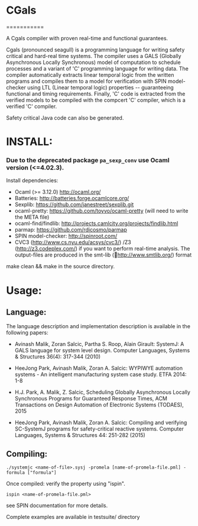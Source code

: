 # CGals
===========

A Cgals compiler with proven real-time and functional guarantees.


Cgals (pronounced seagull) is a programming language for writing safety
critical and hard-real time systems. The compiler uses a GALS (Globally
Asynchronous Locally Synchronous) model of computation to schedule
processes and a variant of 'C' programming language for writing
data. The compiler automatically extracts linear temporal logic from the
written programs and compiles them to a model for verification with SPIN
model-checker using LTL (Linear temporal logic) properties --
guaranteeing functional and timing requirements. Finally, 'C' code is
extracted from the verified models to be compiled with the compcert 'C'
compiler, which is a verified 'C' compiler.

Safety critical Java code can also be generated.


# INSTALL:

### Due to the deprecated package `pa_sexp_conv` use Ocaml version (<=4.02.3).

Install dependencies:

* Ocaml (>= 3.12.0) http://ocaml.org/
* Batteries: http://batteries.forge.ocamlcore.org/
* Sexplib: https://github.com/janestreet/sexplib.git
* ocaml-pretty: https://github.com/toyvo/ocaml-pretty (will need to write the META file)
* ocaml-find/findlib: http://projects.camlcity.org/projects/findlib.html
* parmap: https://github.com/rdicosmo/parmap
* SPIN model-checker: http://spinroot.com/
* CVC3 (http://www.cs.nyu.edu/acsys/cvc3/) /Z3 (http://z3.codeplex.com/)
  if you want to perform real-time analysis. The output-files 
  are produced in the smt-lib (http://www.smtlib.org/)
  format

make clean && make in the source directory.


# Usage:

## Language:

The language description and implementation description is available in the following papers:

* Avinash Malik, Zoran Salcic, Partha S. Roop, Alain Girault: SystemJ: A
GALS language for system level design. Computer Languages, Systems &
Structures 36(4): 317-344 (2010)

* HeeJong Park, Avinash Malik, Zoran A. Salcic: WYPIWYE automation systems - 
An intelligent manufacturing system case study. ETFA 2014: 1-8

* H.J. Park, A. Malik, Z. Salcic, Scheduling Globally Asynchronous Locally
Synchronous Programs for Guaranteed Response Times, ACM Transactions on
Design Automation of Electronic Systems (TODAES), 2015

* HeeJong Park, Avinash Malik, Zoran A. Salcic: Compiling and verifying SC-SystemJ 
programs for safety-critical reactive systems. Computer Languages, Systems & Structures 
44: 251-282 (2015)


## Compiling:

```shell
./systemjc <name-of-file>.sysj -promela [name-of-promela-file.pml] -formula ["formula"]
```

Once compiled: verify the property using "ispin".
``` shell
ispin <name-of-promela-file.pml>
```

see SPIN documentation for more details.


Complete examples are available in testsuite/ directory

